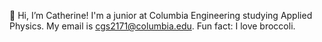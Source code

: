 👋 Hi, I’m Catherine!
I'm a junior at Columbia Engineering studying Applied Physics. My email is cgs2171@columbia.edu.
Fun fact: I love broccoli. 

<!---
catherinesu-png/catherinesu-png is a ✨ special ✨ repository because its `README.md` (this file) appears on your GitHub profile.
You can click the Preview link to take a look at your changes.
--->
